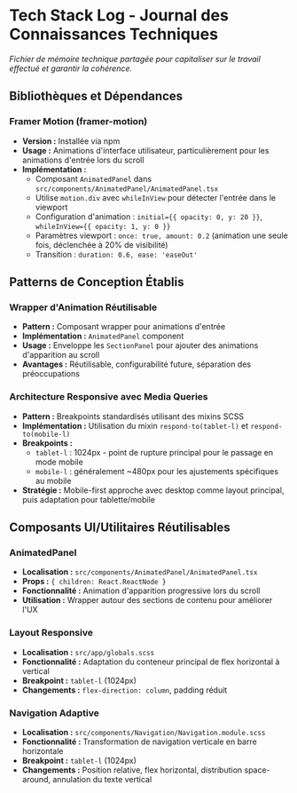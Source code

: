 # Tech Stack Log - Journal des Connaissances Techniques

*Fichier de mémoire technique partagée pour capitaliser sur le travail effectué et garantir la cohérence.*

## Bibliothèques et Dépendances

### Framer Motion (framer-motion)
- **Version :** Installée via npm
- **Usage :** Animations d'interface utilisateur, particulièrement pour les animations d'entrée lors du scroll
- **Implémentation :** 
  - Composant `AnimatedPanel` dans `src/components/AnimatedPanel/AnimatedPanel.tsx`
  - Utilise `motion.div` avec `whileInView` pour détecter l'entrée dans le viewport
  - Configuration d'animation : `initial={{ opacity: 0, y: 20 }}`, `whileInView={{ opacity: 1, y: 0 }}`
  - Paramètres viewport : `once: true, amount: 0.2` (animation une seule fois, déclenchée à 20% de visibilité)
  - Transition : `duration: 0.6, ease: 'easeOut'`

## Patterns de Conception Établis

### Wrapper d'Animation Réutilisable
- **Pattern :** Composant wrapper pour animations d'entrée
- **Implémentation :** `AnimatedPanel` component
- **Usage :** Enveloppe les `SectionPanel` pour ajouter des animations d'apparition au scroll
- **Avantages :** Réutilisable, configurabilité future, séparation des préoccupations

### Architecture Responsive avec Media Queries
- **Pattern :** Breakpoints standardisés utilisant des mixins SCSS
- **Implémentation :** Utilisation du mixin `respond-to(tablet-l)` et `respond-to(mobile-l)`
- **Breakpoints :**
  - `tablet-l` : 1024px - point de rupture principal pour le passage en mode mobile
  - `mobile-l` : généralement ~480px pour les ajustements spécifiques au mobile
- **Stratégie :** Mobile-first approche avec desktop comme layout principal, puis adaptation pour tablette/mobile

## Composants UI/Utilitaires Réutilisables

### AnimatedPanel
- **Localisation :** `src/components/AnimatedPanel/AnimatedPanel.tsx`
- **Props :** `{ children: React.ReactNode }`
- **Fonctionnalité :** Animation d'apparition progressive lors du scroll
- **Utilisation :** Wrapper autour des sections de contenu pour améliorer l'UX

### Layout Responsive
- **Localisation :** `src/app/globals.scss`
- **Fonctionnalité :** Adaptation du conteneur principal de flex horizontal à vertical
- **Breakpoint :** `tablet-l` (1024px)
- **Changements :** `flex-direction: column`, padding réduit

### Navigation Adaptive
- **Localisation :** `src/components/Navigation/Navigation.module.scss`
- **Fonctionnalité :** Transformation de navigation verticale en barre horizontale
- **Breakpoint :** `tablet-l` (1024px)
- **Changements :** Position relative, flex horizontal, distribution space-around, annulation du texte vertical 